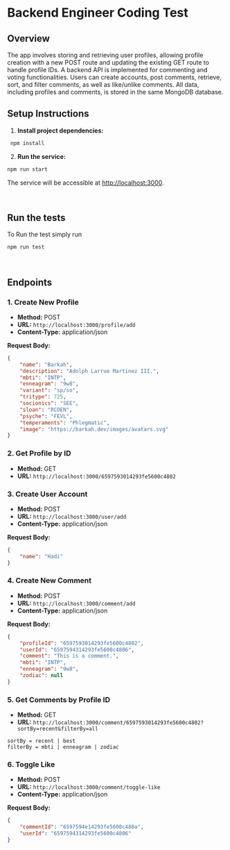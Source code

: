 # Backend Engineer Coding Test

## Overview

The app involves storing and retrieving user profiles, allowing profile creation with a new POST route and updating the existing GET route to handle profile IDs. A backend API is implemented for commenting and voting functionalities. Users can create accounts, post comments, retrieve, sort, and filter comments, as well as like/unlike comments. All data, including profiles and comments, is stored in the same MongoDB database.

## Setup Instructions

1. **Install project dependencies:**

```bash
 npm install
```

2. **Run the service:**

```bash
npm run start
```

The service will be accessible at [http://localhost:3000](http://localhost:3000).

<br/>

## Run the tests

To Run the test simply run

```bash
npm run test
```

<br/>

## Endpoints

### 1. Create New Profile

-   **Method:** POST
-   **URL:** `http://localhost:3000/profile/add`
-   **Content-Type:** application/json

**Request Body:**

```json
{
    "name": "Barkah",
    "description": "Adolph Larrue Martinez III.",
    "mbti": "INTP",
    "enneagram": "9w8",
    "variant": "sp/so",
    "tritype": 725,
    "socionics": "SEE",
    "sloan": "RCOEN",
    "psyche": "FEVL",
    "temperaments": "Phlegmatic",
    "image": "https://barkah.dev/images/avatars.svg"
}
```

### 2. Get Profile by ID

-   **Method:** GET
-   **URL:** `http://localhost:3000/6597593014293fe5600c4802`

### 3. Create User Account

-   **Method:** POST
-   **URL:** `http://localhost:3000/user/add`
-   **Content-Type:** application/json

**Request Body:**

```json
{
    "name": "Hadi"
}
```

### 4. Create New Comment

-   **Method:** POST
-   **URL:** `http://localhost:3000/comment/add`
-   **Content-Type:** application/json

**Request Body:**

```json
{
    "profileId": "6597593014293fe5600c4802",
    "userId": "6597594314293fe5600c4806",
    "comment": "This is a comment.",
    "mbti": "INTP",
    "enneagram": "9w8",
    "zodiac": null
}
```

### 5. Get Comments by Profile ID

-   **Method:** GET
-   **URL:** `http://localhost:3000/comment/6597593014293fe5600c4802?sortBy=recent&filterBy=all`

```
sortBy = recent | best
filterBy = mbti | enneagram | zodiac
```

### 6. Toggle Like

-   **Method:** POST
-   **URL:** `http://localhost:3000/comment/toggle-like`
-   **Content-Type:** application/json

**Request Body:**

```json
{
    "commentId": "6597594e14293fe5600c480a",
    "userId": "6597594314293fe5600c4806"
}
```
